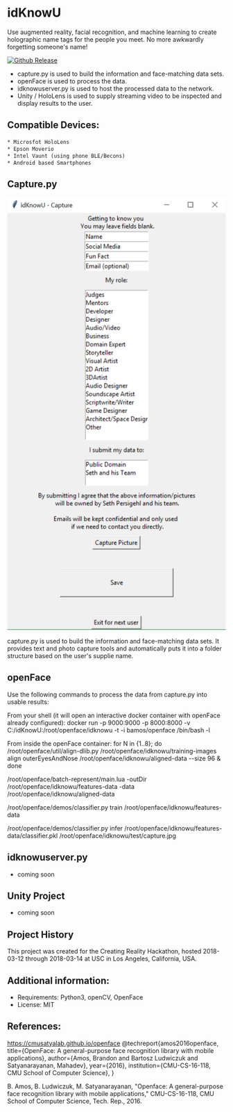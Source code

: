 # idKnowU

Use augmented reality, facial recognition, and machine learning to create holographic name tags for the people you meet. No more awkwardly forgetting someone's name!

[unity-download]:                 https://unity3d.com/unity/whats-new/unity-2017.2.1
[unity-version-badge]:            https://img.shields.io/badge/Current%20Unity%20Editor%20Version-2017.2.1f1-green.svg
[![Github Release][unity-version-badge]][unity-download]


* capture.py is used to build the information and face-matching data sets.
* openFace is used to process the data.
* idknowuserver.py is used to host the processed data to the network.
* Unity / HoloLens is used to supply streaming video to be inspected and display results to the user.

## Compatible Devices:
	* Microsfot HoloLens
	* Epson Moverio
	* Intel Vaunt (using phone BLE/Becons)
	* Android based Smartphones
	
## Capture.py
![Capture.py Demonstration](doc/img/capture_py_screenshot.png?raw=true "Information capture script used to provide training data for machine learning")

capture.py is used to build the information and face-matching data sets. It provides text and photo capture tools and automatically puts it into a folder structure based on the user's supplie name.

## openFace
Use the following commands to process the data from capture.py into usable results:

From your shell (it will open an interactive docker container with openFace already configured):
docker run -p 9000:9000 -p 8000:8000 -v C:/idKnowU:/root/openface/idknowu -t -i bamos/openface /bin/bash -l 

From inside the openFace container:
for N in {1..8}; do /root/openface/util/align-dlib.py /root/openface/idknowu/training-images align outerEyesAndNose /root/openface/idknowu/aligned-data --size 96 & done

/root/openface/batch-represent/main.lua -outDir /root/openface/idknowu/features-data -data /root/openface/idknowu/aligned-data

/root/openface/demos/classifier.py train /root/openface/idknowu/features-data

/root/openface/demos/classifier.py infer /root/openface/idknowu/features-data/classifier.pkl /root/openface/idknowu/test/capture.jpg


## idknowuserver.py
* coming soon

## Unity Project
* coming soon

## Project History
This project was created for the Creating Reality Hackathon, hosted 2018-03-12 through 2018-03-14 at USC in Los Angeles, California, USA.


## Additional information:
* Requirements: Python3, openCV, OpenFace
* License: MIT



## References:
https://cmusatyalab.github.io/openface
@techreport{amos2016openface,
  title={OpenFace: A general-purpose face recognition
    library with mobile applications},
  author={Amos, Brandon and Bartosz Ludwiczuk and Satyanarayanan, Mahadev},
  year={2016},
  institution={CMU-CS-16-118, CMU School of Computer Science},
}

B. Amos, B. Ludwiczuk, M. Satyanarayanan,
"Openface: A general-purpose face recognition library with mobile applications,"
CMU-CS-16-118, CMU School of Computer Science, Tech. Rep., 2016.